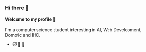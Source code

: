 ### Hi there 👋

#### Welcome to my profile 👀

I'm a computer science student interesting in AI, Web Development, Domotic and IHC.

- 🐱 🎨 📖
